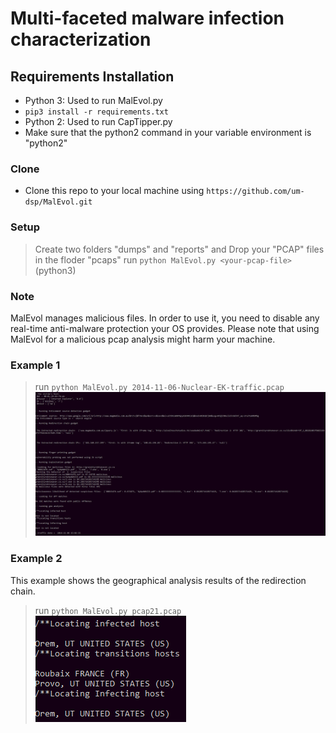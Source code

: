 

# Multi-faceted malware infection characterization


## Requirements Installation

- Python 3: Used to run MalEvol.py
- `pip3 install -r requirements.txt`
- Python 2: Used to run CapTipper.py
- Make sure that the python2 command in your variable environment is "python2"


### Clone

- Clone this repo to your local machine using `https://github.com/um-dsp/MalEvol.git`

### Setup

> Create two folders "dumps" and "reports" and
> Drop your "PCAP" files in the floder "pcaps"
> run `python MalEvol.py <your-pcap-file>`  (python3)

### Note
MalEvol manages malicious files. In order to use it, you need to disable any real-time anti-malware protection your OS provides.
Please note that using MalEvol for a malicious pcap analysis might harm your machine.

### Example 1
> run `python MalEvol.py 2014-11-06-Nuclear-EK-traffic.pcap`
![picture1](https://github.com/um-dsp/MalEvol/blob/master/example.PNG)

### Example 2
This example shows the geographical analysis results of the redirection chain.
> run `python MalEvol.py pcap21.pcap`
![picture2](https://github.com/um-dsp/MalEvol/blob/master/gro.PNG)

